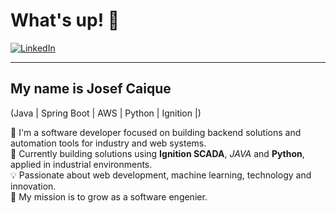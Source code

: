 # What's up! 👋

[![LinkedIn](https://img.shields.io/badge/LinkedIn-Josef%20Caique-blue?logo=linkedin)](https://www.linkedin.com/in/josef-silva-a21b06220/)

---

## My name is Josef Caique

(Java | Spring Boot | AWS | Python | Ignition |)

🧠 I'm a software developer focused on building backend solutions and automation tools for industry and web systems.  
👷 Currently building solutions using **Ignition SCADA**, *JAVA* and **Python**, applied in industrial environments.  
💡 Passionate about web development, machine learning, technology and innovation.  
🎯 My mission is to grow as a software engenier.
